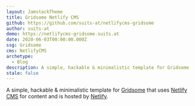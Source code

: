 ```yaml
---
layout: JamstackTheme
title: Gridsome Netlify CMS
github: https://github.com/suits-at/netlifycms-gridsome
author: suits-at
demo: https://netlifycms-gridsome.suits.at
date: 2020-06-03T00:00:00.000Z
ssg: Gridsome
cms: NetlifyCMS
archetype:
  - Blog
description: A simple, hackable & minimalistic template for Gridsome
stale: false
---
```


A simple, hackable & minimalistic template for [Gridsome](https://gridsome.org/) that uses [Netlify CMS](https://netlifycms.org) for content and is hosted by [Netlify](https://netlify.com).
